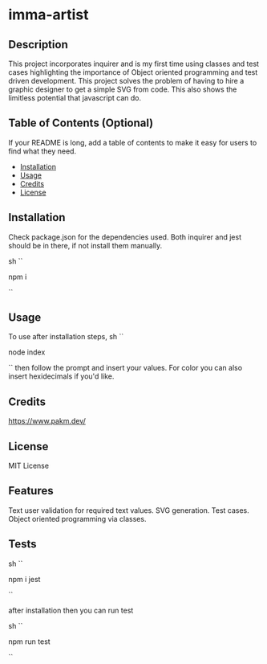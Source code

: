 # imma-artist

## Description

This project incorporates inquirer and is my first time using classes and test cases highlighting the importance of Object oriented programming and test driven development. This project solves the problem of having to hire a graphic designer to get a simple SVG from code. This also shows the limitless potential that javascript can do.

## Table of Contents (Optional)

If your README is long, add a table of contents to make it easy for users to find what they need.

- [Installation](#installation)
- [Usage](#usage)
- [Credits](#credits)
- [License](#license)

## Installation

Check package.json for the dependencies used. Both inquirer and jest should be in there, if not install them manually.

sh ``

npm i

``

## Usage

To use after installation steps, 
sh `` 

node index

``
then follow the prompt and insert your values. For color you can also insert hexidecimals if you'd like.

## Credits

https://www.pakm.dev/

## License

MIT License

## Features

Text user validation for required text values. SVG generation. Test cases. Object oriented programming via classes.

## Tests

sh ``

npm i jest

``

after installation then you can run test

sh ``

npm run test

``